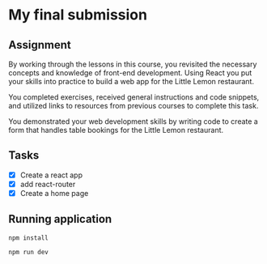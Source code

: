# My final submission

## Assignment
By working through the lessons in this course, you revisited the necessary concepts and knowledge of front-end development. Using React you put your skills into practice to build a web app for the Little Lemon restaurant.

You completed exercises, received general instructions and code snippets, and utilized links to resources from previous courses to complete this task.

You demonstrated your web development skills by writing code to create a form that handles table bookings for the Little Lemon restaurant.

## Tasks
- [x] Create a react app
- [X] add react-router
- [x] Create a home page

## Running application
```npm install```

```npm run dev```